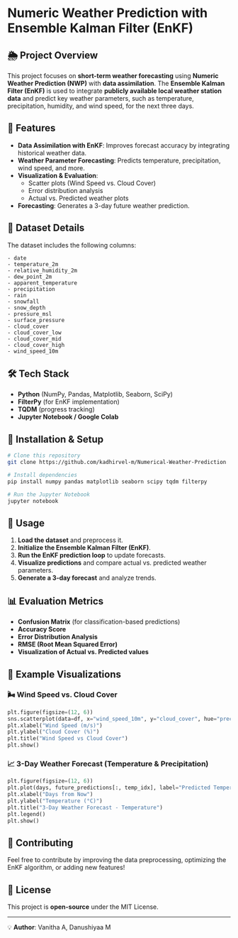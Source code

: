# Numeric Weather Prediction with Ensemble Kalman Filter (EnKF)

## 🌦 Project Overview
This project focuses on **short-term weather forecasting** using **Numeric Weather Prediction (NWP)** with **data assimilation**. The **Ensemble Kalman Filter (EnKF)** is used to integrate **publicly available local weather station data** and predict key weather parameters, such as temperature, precipitation, humidity, and wind speed, for the next three days.

## 📌 Features
- **Data Assimilation with EnKF**: Improves forecast accuracy by integrating historical weather data.
- **Weather Parameter Forecasting**: Predicts temperature, precipitation, wind speed, and more.
- **Visualization & Evaluation**:
  - Scatter plots (Wind Speed vs. Cloud Cover)
  - Error distribution analysis
  - Actual vs. Predicted weather plots
- **Forecasting**: Generates a 3-day future weather prediction.

## 📂 Dataset Details
The dataset includes the following columns:
```
- date
- temperature_2m
- relative_humidity_2m
- dew_point_2m
- apparent_temperature
- precipitation
- rain
- snowfall
- snow_depth
- pressure_msl
- surface_pressure
- cloud_cover
- cloud_cover_low
- cloud_cover_mid
- cloud_cover_high
- wind_speed_10m
```

## 🛠 Tech Stack
- **Python** (NumPy, Pandas, Matplotlib, Seaborn, SciPy)
- **FilterPy** (for EnKF implementation)
- **TQDM** (progress tracking)
- **Jupyter Notebook / Google Colab**

## 🔧 Installation & Setup
```bash
# Clone this repository
git clone https://github.com/kadhirvel-m/Numerical-Weather-Prediction

# Install dependencies
pip install numpy pandas matplotlib seaborn scipy tqdm filterpy

# Run the Jupyter Notebook
jupyter notebook
```

## 🚀 Usage
1. **Load the dataset** and preprocess it.
2. **Initialize the Ensemble Kalman Filter (EnKF)**.
3. **Run the EnKF prediction loop** to update forecasts.
4. **Visualize predictions** and compare actual vs. predicted weather parameters.
5. **Generate a 3-day forecast** and analyze trends.

## 📊 Evaluation Metrics
- **Confusion Matrix** (for classification-based predictions)
- **Accuracy Score**
- **Error Distribution Analysis**
- **RMSE (Root Mean Squared Error)**
- **Visualization of Actual vs. Predicted values**

## 📌 Example Visualizations
### 🌬 Wind Speed vs. Cloud Cover
```python
plt.figure(figsize=(12, 6))
sns.scatterplot(data=df, x="wind_speed_10m", y="cloud_cover", hue="precipitation", palette="coolwarm")
plt.xlabel("Wind Speed (m/s)")
plt.ylabel("Cloud Cover (%)")
plt.title("Wind Speed vs Cloud Cover")
plt.show()
```

### 📈 3-Day Weather Forecast (Temperature & Precipitation)
```python
plt.figure(figsize=(12, 6))
plt.plot(days, future_predictions[:, temp_idx], label="Predicted Temperature", color='red', linestyle='dashed')
plt.xlabel("Days from Now")
plt.ylabel("Temperature (°C)")
plt.title("3-Day Weather Forecast - Temperature")
plt.legend()
plt.show()
```

## 🤝 Contributing
Feel free to contribute by improving the data preprocessing, optimizing the EnKF algorithm, or adding new features!

## 📜 License
This project is **open-source** under the MIT License.

---

💡 **Author**: Vanitha A, Danushiyaa M
